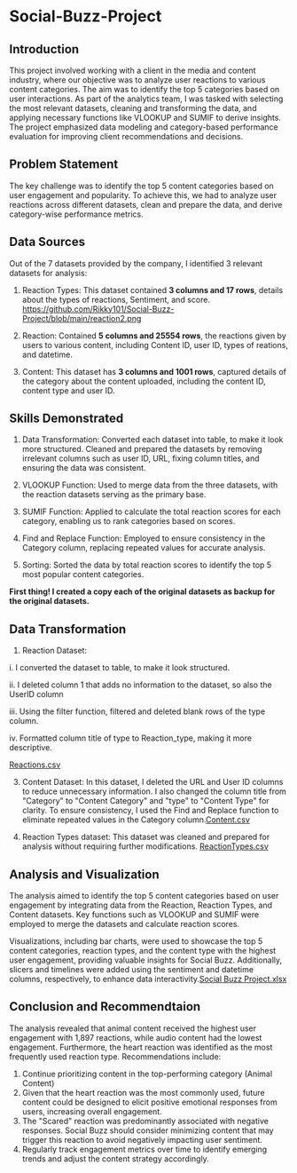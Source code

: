 # Social-Buzz-Project
## Introduction
This project involved working with a client in the media and content industry, where our objective was to analyze user reactions to various content categories. The aim was to identify the top 5 categories based on user interactions. As part of the analytics team, I was tasked with selecting the most relevant datasets, cleaning and transforming the data, and applying necessary functions like VLOOKUP and SUMIF to derive insights. The project emphasized data modeling and category-based performance evaluation for improving client recommendations and decisions.

## Problem Statement
The key challenge was to identify the top 5 content categories based on user engagement and popularity. To achieve this, we had to analyze user reactions across different datasets, clean and prepare the data, and derive category-wise performance metrics.

## Data Sources
 Out of the 7 datasets provided by the company, I identified 3 relevant datasets for analysis:
 1. Reaction Types: This dataset contained **3 columns and 17 rows**, details about the types of reactions, Sentiment, and score.
    <https://github.com/Rikky101/Social-Buzz-Project/blob/main/reaction2.png>
 
 2. Reaction: Contained **5 columns and 25554 rows**, the reactions given by users to various content, including Content ID, user ID, types of reations, and datetime.
    
 
 4. Content: This dataset has **3 columns and 1001 rows**, captured details of the category about the content uploaded, including the content ID, content type and user ID.

## Skills Demonstrated
1. Data Transformation: Converted each dataset into table, to make it look more structured. Cleaned and prepared the datasets by removing irrelevant columns such as user ID, URL, fixing column titles, and ensuring the data was consistent.

3. VLOOKUP Function: Used to merge data from the three datasets, with the reaction datasets serving as the primary base.
   
4. SUMIF Function: Applied to calculate the total reaction scores for each category, enabling us to rank categories based on scores.

5. Find and Replace Function: Employed to ensure consistency in the Category column, replacing repeated values for accurate analysis.

6. Sorting: Sorted the data by total reaction scores to identify the top 5 most popular content categories.

**First thing! I created a copy each of the original datasets as backup for the original datasets.**

## Data Transformation
1. Reaction Dataset:
   
i. I converted the dataset to table, to make it look structured.

ii. I deleted column 1 that adds no information to the dataset, so also the UserID column

iii. Using the filter function, filtered and deleted blank rows of the type column.

iv. Formatted column title of type to Reaction_type, making it more descriptive.   

[Reactions.csv](https://github.com/user-attachments/files/17717751/Reactions.csv)


3. Content Dataset: In this dataset, I deleted the URL and User ID columns to reduce unnecessary information. I also changed the column title from "Category" to "Content Category" and "type" to "Content Type" for clarity. To ensure consistency, I used the Find and Replace function to eliminate repeated values in the Category column.[Content.csv](https://github.com/user-attachments/files/17716960/Content.csv) 


4. Reaction Types dataset: This dataset was cleaned and prepared for analysis without requiring further modifications. [ReactionTypes.csv](https://github.com/user-attachments/files/17716948/ReactionTypes.csv)

## Analysis and Visualization
The analysis aimed to identify the top 5 content categories based on user engagement by integrating data from the Reaction, Reaction Types, and Content datasets. Key functions such as VLOOKUP and SUMIF were employed to merge the datasets and calculate reaction scores.

Visualizations, including bar charts, were used to showcase the top 5 content categories, reaction types, and the content type with the highest user engagement, providing valuable insights for Social Buzz. Additionally, slicers and timelines were added using the sentiment and datetime columns, respectively, to enhance data interactivity.[Social Buzz Project.xlsx](https://github.com/user-attachments/files/17717611/Social.Buzz.Project.xlsx)


## Conclusion and Recommendtaion
 The analysis revealed that animal content received the highest user engagement with 1,897 reactions, while audio content had the lowest engagement. Furthermore, the heart reaction was identified as the most frequently used reaction type.
Recommendations include:
 1. Continue prioritizing content in the top-performing category (Animal Content)
 2. Given that the heart reaction was the most commonly used, future content could be designed to elicit positive emotional responses from users, increasing overall engagement.
 3. The "Scared" reaction was predominantly associated with negative responses. Social Buzz should consider minimizing content that may trigger this reaction to avoid negatively impacting user sentiment.
 4.  Regularly track engagement metrics over time to identify emerging trends and adjust the content strategy accordingly.




